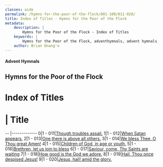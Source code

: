 ```yaml
---
classes: wide
permalink: /hymns-for-the-poor-of-the-flock/001-100/011-020/
title: Index of Titles - Hymns for the Poor of the Flock
metadata:
    description: |
        Hymns for the Poor of the Flock - Index of Titles
    keywords: |
        Hymns for the Poor of the Flock, adventhymnals, advent hymnals, index
    author: Brian Onang'o
---
```


#### Advent Hymnals

## Hymns for the Poor of the Flock

# Index of Titles
# | Title                        
-- |-------------
0|1 - 011|[Though troubles assail.](/001-100/011-020/01.Though-troubles-assail)
1|1 - 012|[When Satan appears.](/001-100/011-020/02.When-Satan-appears)
2|1 - 013|[One there is above all others.](/001-100/011-020/03.One-there-is-above-all-others)
3|1 - 014|[We bless Thee, O  Thou great Amen!](/001-100/011-020/04.We-bless-Thee,-O-Thou-great-Amen!)
4|1 - 015|[Children of God, in age or youth.](/001-100/011-020/05.Children-of-God,-in-age-or-youth)
5|1 - 016|[Brethren, let us join to bless](/001-100/011-020/06.Brethren,-let-us-join-to-bless)
6|1 - 017|[Saviour, come, Thy Saints are waiting](/001-100/011-020/07.Saviour,-come,-Thy-Saints-are-waiting)
7|1 - 018|[How good is the God we adore.](/001-100/011-020/08.How-good-is-the-God-we-adore)
8|1 - 019|[Hail, Thou once despised Jesus!](/001-100/011-020/09.Hail,-Thou-once-despised-Jesus!)
9|1 - 020|[Jesus, hail! amid the glory.](/001-100/011-020/10.Jesus,-hail!-amid-the-glory)